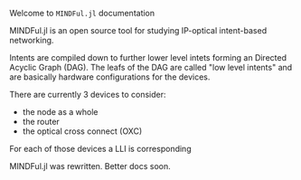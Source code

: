 Welcome to `MINDFul.jl` documentation


MINDFul.jl is an open source tool for studying IP-optical intent-based networking.

Intents are compiled down to further lower level intets forming an Directed Acyclic Graph (DAG).
The leafs of the DAG are called "low level intents" and are basically hardware configurations for the devices.

There are currently 3 devices to consider:
- the node as a whole
- the router
- the optical cross connect (OXC)

For each of those devices a LLI is corresponding

MINDFul.jl was rewritten. Better docs soon.
